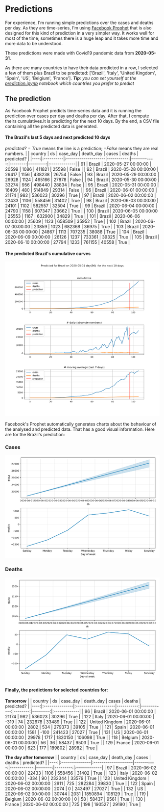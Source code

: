 # **Predictions**
For experience, I'm running simple predictions over the cases and deaths per day. As they are time-series, I'm using [Facebook Prophet](https://facebook.github.io/prophet/docs/quick_start.html) that is also designed for this kind of prediction in a very simpler way. It works well for most of the time; sometimes there is a huge leap and it takes more time and more data to be understood.

These predictions were made with Covid19 pandemic data from **2020-05-31**.

As there are many countries to have their data predicted in a row, I selected a few of them plus Brazil to be predicted:
['Brazil', 'Italy', 'United Kingdom', 'Spain', 'US', 'Belgium', 'France'].
***Tip**: you can set yourself at the *[prediction.ipynb](../prediction.ipynb)* notebook which countries you prefer to predict*


## The prediction
As Facebook Prophet predicts time-series data and it is running the prediction over cases per day and deaths per day. After that, I compute theirs cumulatives.It is predicting for the next 10 days.
By the end, a CSV file containing all the predicted data is generated.

#### The Brazil's last 5 days and next predicted 10 days
*predicted? = True* means the line is a prediction; *=False* means they are real numbers.
|     | country   | ds                  |   case_day |   death_day |   cases |   deaths | predicted?   |
|----:|:----------|:--------------------|-----------:|------------:|--------:|---------:|:-------------|
|  91 | Brazil    | 2020-05-27 00:00:00 |      20599 |        1086 |  411821 |    25598 | False        |
|  92 | Brazil    | 2020-05-28 00:00:00 |      26417 |        1156 |  438238 |    26754 | False        |
|  93 | Brazil    | 2020-05-29 00:00:00 |      26928 |        1124 |  465166 |    27878 | False        |
|  94 | Brazil    | 2020-05-30 00:00:00 |      33274 |         956 |  498440 |    28834 | False        |
|  95 | Brazil    | 2020-05-31 00:00:00 |      16409 |         480 |  514849 |    29314 | False        |
|  96 | Brazil    | 2020-06-01 00:00:00 |      21174 |         982 |  536023 |    30296 | True         |
|  97 | Brazil    | 2020-06-02 00:00:00 |      22433 |        1106 |  558456 |    31402 | True         |
|  98 | Brazil    | 2020-06-03 00:00:00 |      24101 |        1102 |  582557 |    32504 | True         |
|  99 | Brazil    | 2020-06-04 00:00:00 |      24790 |        1158 |  607347 |    33662 | True         |
| 100 | Brazil    | 2020-06-05 00:00:00 |      25553 |        1167 |  632900 |    34829 | True         |
| 101 | Brazil    | 2020-06-06 00:00:00 |      25609 |        1123 |  658509 |    35952 | True         |
| 102 | Brazil    | 2020-06-07 00:00:00 |      23859 |        1023 |  682368 |    36975 | True         |
| 103 | Brazil    | 2020-06-08 00:00:00 |      24867 |        1113 |  707235 |    38088 | True         |
| 104 | Brazil    | 2020-06-09 00:00:00 |      26126 |        1237 |  733361 |    39325 | True         |
| 105 | Brazil    | 2020-06-10 00:00:00 |      27794 |        1233 |  761155 |    40558 | True         |

 #### The predicted Brazil's cumulative curves
![](brazil_predictions.png)

Facebook's Prophet automatically generates charts about the behaviour of the analysed and predicted data. That has a good visual information. Here are for the Brazil's prediction:
### Cases
![](brazil_prophet_cases.png)

 ### Deaths
![](brazil_prophet_deaths.png)
#### Finally, the predictions for selected countries for:
**Tomorrow**
|     | country        | ds                  |   case_day |   death_day |   cases |   deaths | predicted?   |
|----:|:---------------|:--------------------|-----------:|------------:|--------:|---------:|:-------------|
|  96 | Brazil         | 2020-06-01 00:00:00 |      21174 |         982 |  536023 |    30296 | True         |
| 122 | Italy          | 2020-06-01 00:00:00 |       -319 |          74 |  232678 |    33489 | True         |
| 122 | United Kingdom | 2020-06-01 00:00:00 |       2802 |         534 |  279373 |    39105 | True         |
| 121 | Spain          | 2020-06-01 00:00:00 |       1581 |        -100 |  241423 |    27027 | True         |
| 131 | US             | 2020-06-01 00:00:00 |      29978 |        1717 | 1820150 |   106098 | True         |
| 118 | Belgium        | 2020-06-01 00:00:00 |         56 |          36 |   58437 |     9503 | True         |
| 129 | France         | 2020-06-01 00:00:00 |        623 |         177 |  189802 |    28982 | True         |

 **The day after tomorrow** 
|     | country        | ds                  |   case_day |   death_day |   cases |   deaths | predicted?   |
|----:|:---------------|:--------------------|-----------:|------------:|--------:|---------:|:-------------|
|  97 | Brazil         | 2020-06-02 00:00:00 |      22433 |        1106 |  558456 |    31402 | True         |
| 123 | Italy          | 2020-06-02 00:00:00 |       -334 |          90 |  232344 |    33579 | True         |
| 123 | United Kingdom | 2020-06-02 00:00:00 |       2911 |         725 |  282284 |    39830 | True         |
| 122 | Spain          | 2020-06-02 00:00:00 |       2074 |           0 |  243497 |    27027 | True         |
| 132 | US             | 2020-06-02 00:00:00 |      30744 |        2031 | 1850894 |   108129 | True         |
| 119 | Belgium        | 2020-06-02 00:00:00 |          0 |          58 |   58437 |     9561 | True         |
| 130 | France         | 2020-06-02 00:00:00 |        725 |         198 |  190527 |    29180 | True         |